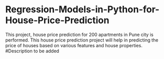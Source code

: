 # Regression-Models-in-Python-for-House-Price-Prediction
This project, house price prediction for 200 apartments in Pune city is performed. This house price prediction project will help in predicting the price of houses based on various features and house properties.
#Description to be added
